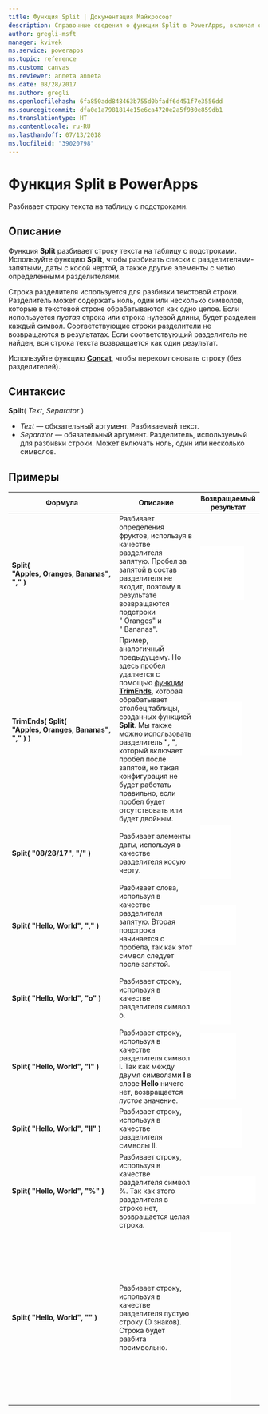 ```yaml
---
title: Функция Split | Документация Майкрософт
description: Справочные сведения о функции Split в PowerApps, включая описание синтаксиса и примеры
author: gregli-msft
manager: kvivek
ms.service: powerapps
ms.topic: reference
ms.custom: canvas
ms.reviewer: anneta anneta
ms.date: 08/28/2017
ms.author: gregli
ms.openlocfilehash: 6fa850add848463b755d0bfadf6d451f7e3556dd
ms.sourcegitcommit: dfa0e1a7981814e15e6ca4720e2a5f930e859db1
ms.translationtype: HT
ms.contentlocale: ru-RU
ms.lasthandoff: 07/13/2018
ms.locfileid: "39020798"
---
```

# <a name="split-function-in-powerapps"></a>Функция Split в PowerApps
Разбивает строку текста на таблицу с подстроками.

## <a name="description"></a>Описание
Функция **Split** разбивает строку текста на таблицу с подстроками.  Используйте функцию **Split**, чтобы разбивать списки с разделителями-запятыми, даты с косой чертой, а также другие элементы с четко определенными разделителями.  

Строка разделителя используется для разбивки текстовой строки.  Разделитель может содержать ноль, один или несколько символов, которые в текстовой строке обрабатываются как одно целое.  Если используется *пустая* строка или строка нулевой длины, будет разделен каждый символ.  Соответствующие строки разделители не возвращаются в результатах.  Если соответствующий разделитель не найден, вся строка текста возвращается как один результат.

Используйте функцию **[Concat](function-concatenate.md)**, чтобы перекомпоновать строку (без разделителей).  

## <a name="syntax"></a>Синтаксис
**Split**( *Text*, *Separator* )

* *Text* — обязательный аргумент.  Разбиваемый текст.
* *Separator* — обязательный аргумент.  Разделитель, используемый для разбивки строки.  Может включать ноль, один или несколько символов.

## <a name="examples"></a>Примеры

| Формула | Описание | Возвращаемый результат |
| --- | --- | --- |
| **Split( "Apples,&nbsp;Oranges,&nbsp;Bananas", "," )** |Разбивает определения фруктов, используя в качестве разделителя запятую.  Пробел за запятой в состав разделителя не входит, поэтому в результате возвращаются подстроки "&nbsp;Oranges" и "&nbsp;Bananas". |<style> img { max-width: none; } </style> ![](media/function-split/fruit1.png) |
| **TrimEnds( Split( "Apples,&nbsp;Oranges,&nbsp;Bananas", "," ) )** |Пример, аналогичный предыдущему. Но здесь пробел удаляется с помощью [функции **TrimEnds**](function-trim.md), которая обрабатывает столбец таблицы, созданных функцией **Split**. Мы также можно использовать разделитель **",&nbsp;"**, который включает пробел после запятой, но такая конфигурация не будет работать правильно, если пробел будет отсутствовать или будет двойным. |<style> img { max-width: none; } </style> ![](media/function-split/fruit2.png) |
| **Split( "08/28/17", "/" )** |Разбивает элементы даты, используя в качестве разделителя косую черту. |<style> img { max-width: none; } </style> ![](media/function-split/date.png) |
| **Split( "Hello,&nbsp;World", "," )** |Разбивает слова, используя в качестве разделителя запятую.  Вторая подстрока начинается с пробела, так как этот символ следует после запятой. |<style> img { max-width: none; } </style> ![](media/function-split/comma.png) |
| **Split( "Hello,&nbsp;World", "o" )** |Разбивает строку, используя в качестве разделителя символ o. |<style> img { max-width: none; } </style> ![](media/function-split/o.png) |
| **Split( "Hello,&nbsp;World", "l" )** |Разбивает строку, используя в качестве разделителя символ l. Так как между двумя символами **l** в слове **Hello** ничего нет, возвращается *пустое* значение. |<style> img { max-width: none; } </style> ![](media/function-split/l.png) |
| **Split( "Hello,&nbsp;World", "ll" )** |Разбивает строку, используя в качестве разделителя символы ll. |<style> img { max-width: none; } </style> ![](media/function-split/ll.png) |
| **Split( "Hello,&nbsp;World", "%" )** |Разбивает строку, используя в качестве разделителя символ %. Так как этого разделителя в строке нет, возвращается целая строка. |<style> img { max-width: none; } </style> ![](media/function-split/percent.png) |
| **Split( "Hello,&nbsp;World", "" )** |Разбивает строку, используя в качестве разделителя пустую строку (0 знаков). Строка будет разбита посимвольно. |<style> img { max-width: none; } </style> ![](media/function-split/none.png) |

